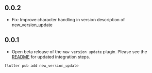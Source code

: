 ## 0.0.2
* Fix: Improve character handling in version description of new_version_update


## 0.0.1
* Open beta release of the `new version update` plugin.
  Please see the [README](https://github.com/AKB0N/new_version_update/blob/main/README.md) for updated integration steps.
```bash
flutter pub add new_version_update
```

